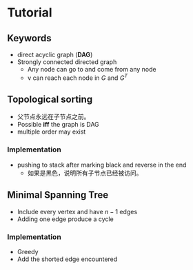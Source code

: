 # Tutorial

## Keywords

+ direct acyclic graph (**DAG**)
+ Strongly connected directed graph
  + Any node can go to and come from any node 
  + v can reach each node in $G$ and $G^T$

## Topological sorting

+ 父节点永远在子节点之前。
+ Possible **iff** the graph is DAG
+ multiple order may exist

### Implementation

+ pushing to stack after marking black and reverse in the end
  + 如果是黑色，说明所有子节点已经被访问。

## Minimal Spanning Tree

+ Include every vertex and have $n-1$ edges
+ Adding one edge produce a cycle

### Implementation

+ Greedy
+ Add the shorted edge encountered
